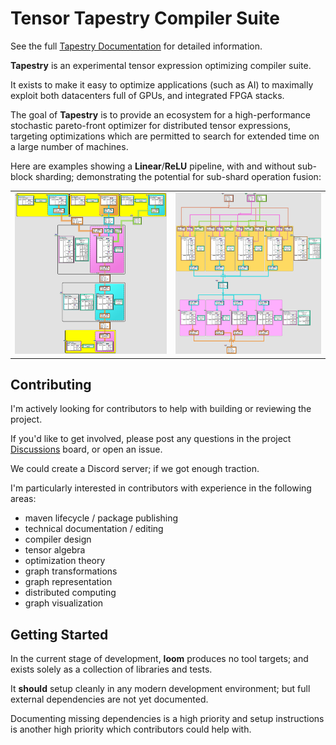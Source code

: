 # Tensor Tapestry Compiler Suite

See the full [Tapestry Documentation](docs/README.md) for detailed information.

**Tapestry** is an experimental tensor expression optimizing compiler suite.

It exists to make it easy to optimize applications (such as AI) to maximally exploit both
datacenters full of GPUs, and integrated FPGA stacks.

The goal of **Tapestry** is to provide an ecosystem for a high-performance stochastic pareto-front
optimizer for distributed tensor expressions, targeting optimizations which are permitted to search
for extended time on a large number of machines.

Here are examples showing a **Linear**/**ReLU** pipeline, with and without sub-block sharding;
demonstrating the potential for sub-shard operation fusion:

<table cellborder="0">
  <tr>
    <td>
      <div style="width: 100%; margin: auto">
        <img alt="linear.relu" src="docs/media/linear.relu.ortho.jpg"/>
      </div>
    </td>
    <td>
      <div style="width: 100%; margin: auto">
        <img alt="linear.relu.4x" src="docs/media/linear.relu.4x.ortho.jpg"/>
      </div>
    </td>
  </tr>
</table>

## Contributing

I'm actively looking for contributors to help with building or reviewing the project.

If you'd like to get involved, please post any questions in the project
[Discussions](https://github.com/crutcher/loom/discussions) board, or open an issue.

We could create a Discord server; if we got enough traction.

I'm particularly interested in contributors with experience in the following areas:

- maven lifecycle / package publishing
- technical documentation / editing
- compiler design
- tensor algebra
- optimization theory
- graph transformations
- graph representation
- distributed computing
- graph visualization

## Getting Started

In the current stage of development, **loom** produces no tool targets; and exists solely as a
collection of libraries and tests.

It **should** setup cleanly in any modern development environment; but full external dependencies
are not yet documented.

Documenting missing dependencies is a high priority and setup instructions is another high priority
which contributors could help with.
